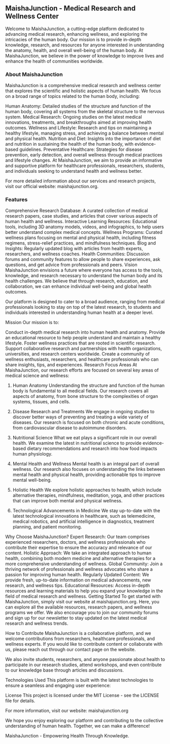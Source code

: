 ## MaishaJunction - Medical Research and Wellness Center
Welcome to MaishaJunction, a cutting-edge platform dedicated to advancing medical research, enhancing wellness, and exploring the intricacies of the human body. Our mission is to provide in-depth knowledge, research, and resources for anyone interested in understanding the anatomy, health, and overall well-being of the human body. At MaishaJunction, we believe in the power of knowledge to improve lives and enhance the health of communities worldwide.

### About MaishaJunction
MaishaJunction is a comprehensive medical research and wellness center that explores the scientific and holistic aspects of human health. We focus on a broad range of topics related to the human body, including:

Human Anatomy: Detailed studies of the structure and function of the human body, covering all systems from the skeletal structure to the nervous system.
Medical Research: Ongoing studies on the latest medical innovations, treatments, and breakthroughs aimed at improving health outcomes.
Wellness and Lifestyle: Research and tips on maintaining a healthy lifestyle, managing stress, and achieving a balance between mental and physical health.
Nutrition and Diet: Insights into the importance of diet and nutrition in sustaining the health of the human body, with evidence-based guidelines.
Preventative Healthcare: Strategies for disease prevention, early detection, and overall wellness through medical practices and lifestyle changes.
At MaishaJunction, we aim to provide an informative and supportive platform for healthcare professionals, researchers, students, and individuals seeking to understand health and wellness better.

For more detailed information about our services and research projects, visit our official website: maishajunction.org.

### Features
Comprehensive Research Database: A curated collection of medical research papers, case studies, and articles that cover various aspects of human health and wellness.
Interactive Learning Resources: Educational tools, including 3D anatomy models, videos, and infographics, to help users better understand complex medical concepts.
Wellness Programs: Curated wellness plans focusing on mental and physical health, including fitness regimens, stress-relief practices, and mindfulness techniques.
Blog and Insights: Regularly updated blog with articles from health experts, researchers, and wellness coaches.
Health Communities: Discussion forums and community features to allow people to share experiences, ask questions, and get advice from professionals and peers.
Vision
MaishaJunction envisions a future where everyone has access to the tools, knowledge, and research necessary to understand the human body and its health challenges. We believe that through research, education, and collaboration, we can enhance individual well-being and global health outcomes.

Our platform is designed to cater to a broad audience, ranging from medical professionals looking to stay on top of the latest research, to students and individuals interested in understanding human health at a deeper level.

Mission
Our mission is to:

Conduct in-depth medical research into human health and anatomy.
Provide an educational resource to help people understand and maintain a healthy lifestyle.
Foster wellness practices that are rooted in scientific research.
Support collaborative research and partnerships with health organizations, universities, and research centers worldwide.
Create a community of wellness enthusiasts, researchers, and healthcare professionals who can share insights, tips, and experiences.
Research Focus Areas
At MaishaJunction, our research efforts are focused on several key areas of medical science and wellness:

1. Human Anatomy
Understanding the structure and function of the human body is fundamental to all medical fields. Our research covers all aspects of anatomy, from bone structure to the complexities of organ systems, tissues, and cells.

2. Disease Research and Treatments
We engage in ongoing studies to discover better ways of preventing and treating a wide variety of diseases. Our research is focused on both chronic and acute conditions, from cardiovascular disease to autoimmune disorders.

3. Nutritional Science
What we eat plays a significant role in our overall health. We examine the latest in nutritional science to provide evidence-based dietary recommendations and research into how food impacts human physiology.

4. Mental Health and Wellness
Mental health is an integral part of overall wellness. Our research also focuses on understanding the links between mental health and physical health, providing actionable tips to improve mental well-being.

5. Holistic Health
We explore holistic approaches to health, which include alternative therapies, mindfulness, meditation, yoga, and other practices that can improve both mental and physical wellness.

6. Technological Advancements in Medicine
We stay up-to-date with the latest technological innovations in healthcare, such as telemedicine, medical robotics, and artificial intelligence in diagnostics, treatment planning, and patient monitoring.

Why Choose MaishaJunction?
Expert Research: Our team comprises experienced researchers, doctors, and wellness professionals who contribute their expertise to ensure the accuracy and relevance of our content.
Holistic Approach: We take an integrated approach to human health, combining both modern medicine and alternative therapies for a more comprehensive understanding of wellness.
Global Community: Join a thriving network of professionals and wellness advocates who share a passion for improving human health.
Regularly Updated Content: We provide fresh, up-to-date information on medical advancements, new research, and wellness tips.
Educational Resources: Access in-depth resources and learning materials to help you expand your knowledge in the field of medical research and wellness.
Getting Started
To get started with MaishaJunction, simply visit our website at maishajunction.org. Here, you can explore all the available resources, research papers, and wellness programs we offer. We also encourage you to join our community forums and sign up for our newsletter to stay updated on the latest medical research and wellness trends.

How to Contribute
MaishaJunction is a collaborative platform, and we welcome contributions from researchers, healthcare professionals, and wellness experts. If you would like to contribute content or collaborate with us, please reach out through our contact page on the website.

We also invite students, researchers, and anyone passionate about health to participate in our research studies, attend workshops, and even contribute to our knowledge base through articles and discussions.

Technologies Used
This platform is built with the latest technologies to ensure a seamless and engaging user experience:


License
This project is licensed under the MIT License - see the LICENSE file for details.

For more information, visit our website: maishajunction.org

We hope you enjoy exploring our platform and contributing to the collective understanding of human health. Together, we can make a difference!

MaishaJunction - Empowering Health Through Knowledge.



